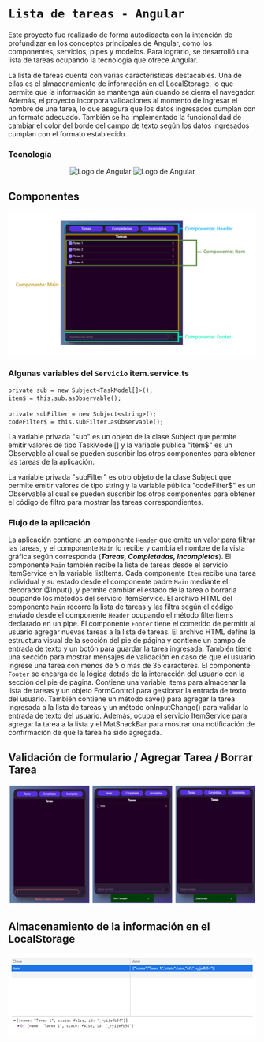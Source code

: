 # ```Lista de tareas - Angular```

Este proyecto fue realizado de forma autodidacta con la intención de profundizar en los conceptos principales de Angular, como los componentes, servicios, pipes y modelos. Para lograrlo, se desarrolló una lista de tareas ocupando la tecnología que ofrece Angular.

La lista de tareas cuenta con varias características destacables. Una de ellas es el almacenamiento de información en el LocalStorage, lo que permite que la información se mantenga aún cuando se cierra el navegador. Además, el proyecto incorpora validaciones al momento de ingresar el nombre de una tarea, lo que asegura que los datos ingresados cumplan con un formato adecuado. También se ha implementado la funcionalidad de cambiar el color del borde del campo de texto según los datos ingresados cumplan con el formato establecido.  

### Tecnología
<p align="center">
<img src="https://angular.io/assets/images/logos/angular/angular.svg" alt="Logo de Angular" width="150" height="150"/>
<img src="https://cdn.worldvectorlogo.com/logos/rxjs-1.svg" alt="Logo de Angular" width="150" height="150"/>
</p>

## Componentes
<p align="center">
<img src="./IMG/1.PNG" alt="Descripción de la imagen">
</p>


### Algunas variables del ```Servicio``` item.service.ts

``` TS
private sub = new Subject<TaskModel[]>();
item$ = this.sub.asObservable();

private subFilter = new Subject<string>();
codeFilter$ = this.subFilter.asObservable();
```

La variable privada "sub" es un objeto de la clase Subject que permite emitir valores de tipo TaskModel[] y la variable pública "item$" es un Observable al cual se pueden suscribir los otros 
componentes para obtener las tareas de la aplicación.

La variable privada "subFilter" es otro objeto de la clase Subject que permite emitir valores de tipo string y la variable pública "codeFilter$" es un Observable al cual se pueden suscribir 
los otros componentes para obtener el código de filtro para mostrar las tareas correspondientes.

### Flujo de la aplicación

La aplicación contiene un componente ```Header``` que emite un valor para filtrar las tareas, y el componente ```Main``` lo recibe y cambia el nombre de la vista gráfica según corresponda (***Tareas, Completadas, Incompletas***). El componente ```Main``` también recibe la lista de tareas desde el servicio ItemService en la variable listItems. Cada componente ```Item``` recibe una tarea individual y su estado desde el componente 
padre ```Main``` mediante el decorador @Input(), y permite cambiar el estado de la tarea o borrarla ocupando los métodos del servicio ItemService. El archivo HTML del componente ```Main``` recorre la 
lista de tareas y las filtra según el código enviado desde el componente ```Header``` ocupando el método filterItems declarado en un pipe.
El componente ```Footer``` tiene el cometido de permitir al usuario agregar nuevas tareas a la lista de tareas. El archivo HTML define la estructura visual de la sección del pie de página y 
contiene un campo de entrada de texto y un botón para guardar la tarea ingresada. También tiene una sección para mostrar mensajes de validación en caso de que el usuario ingrese una tarea 
con menos de 5 o más de 35 caracteres. El componente ```Footer``` se encarga de la lógica detrás de la interacción del usuario con la sección del pie de página. Contiene una variable items para 
almacenar la lista de tareas y un objeto FormControl para gestionar la entrada de texto del usuario. También contiene un método save() para agregar la tarea ingresada a la lista de tareas 
y un método onInputChange() para validar la entrada de texto del usuario. Además, ocupa el servicio ItemService para agregar la tarea a la lista y el MatSnackBar para mostrar una 
notificación de confirmación de que la tarea ha sido agregada.

## Validación de formulario / Agregar Tarea / Borrar Tarea
<p align="center">
<img src="./IMG/2.PNG" alt="Descripción de la imagen">
</p>

## Almacenamiento de la información en el LocalStorage
<p align="center">
<img src="./IMG/3.PNG" alt="Descripción de la imagen">
</p>